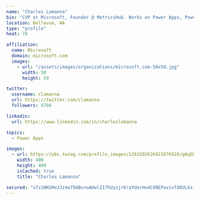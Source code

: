 ```yaml
---
name: "Charles Lamanna"
bio: "CVP at Microsoft, Founder @ MetricsHub. Works on Power Apps, Power Automate, Power Virtual Agent, Common Data Service and Dynamics 365."
location: Bellevue, WA
type: "profile"
heat: 78

affiliation:
  name: Microsoft
  domain: microsoft.com
  images:
    - url: "/assets/images/organizations/microsoft.com-50x50.jpg"
      width: 50
      height: 50

twitter:
  username: clamanna
  url: https://twitter.com/clamanna
  followers: 4704

linkedin:
  url: https://www.linkedin.com/in/charleslamanna

topics:
  - Power Apps

images:
  - url: https://pbs.twimg.com/profile_images/1263202626922876928/g6qGbHZ-_400x400.jpg
    width: 400
    height: 400
    isCached: true
    title: "Charles Lamanna"

secured: "v7ziNKGMvJJz4o79ABu+oAHwlZ17hUyzjrKraYUorHu4C8BEPevzvfOOULXxfALiZgrqXHLsbHGTtkiSMbBS2ZZUVoZ3nxF2aNu7ZAPlwhvVg9ArZbHwloRQoVNWdqGjThOSbIHa34AANVRuhPSZDoyHdy3l/TVqTDPZpNyYZnwEGwSsajKVY0u9Vau9ntcQWM2f57xwromR5c0x22H/0QT9KtRMVO06hA/h4c0LQTNpdPi7suMBiclIsMNa8yug9uPOixUH9gFueDn3jTj19vQk5f26u+IEwnaVjxaH2i9cZx6NkXDS/eS6PJCy5Ux6sxw2GT24sTJxi9/sOVLVsTG4C6I7V5QEIOv1Q5GiCjXdenv+CsN32U91U/Zx1AqjSf0WqHh0iWeZGn7nVQfWz78aN6ndP1Z8bVv+HagzGMI=;eCoJIatDHUe7vRhpl23slw=="
---
```


